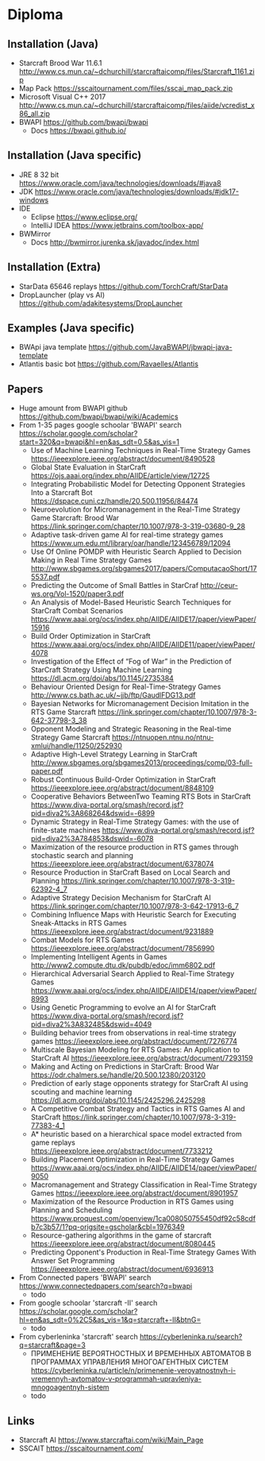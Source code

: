 # Diploma

## Installation (Java)

- Starcraft Brood War 11.6.1 <http://www.cs.mun.ca/~dchurchill/starcraftaicomp/files/Starcraft_1161.zip>
- Map Pack <https://sscaitournament.com/files/sscai_map_pack.zip>
- Microsoft Visual C++ 2017 <http://www.cs.mun.ca/~dchurchill/starcraftaicomp/files/aiide/vcredist_x86_all.zip>
- BWAPI <https://github.com/bwapi/bwapi>
  - Docs <https://bwapi.github.io/>

## Installation (Java specific)

- JRE 8 32 bit <https://www.oracle.com/java/technologies/downloads/#java8>
- JDK <https://www.oracle.com/java/technologies/downloads/#jdk17-windows>
- IDE
  - Eclipse <https://www.eclipse.org/>
  - IntelliJ IDEA <https://www.jetbrains.com/toolbox-app/>
- BWMirror
  - Docs <http://bwmirror.jurenka.sk/javadoc/index.html>

## Installation (Extra)

- StarData 65646 replays <https://github.com/TorchCraft/StarData>
- DropLauncher (play vs AI) <https://github.com/adakitesystems/DropLauncher>

## Examples (Java specific)

- BWApi java template <https://github.com/JavaBWAPI/jbwapi-java-template>
- Atlantis basic bot <https://github.com/Ravaelles/Atlantis>

## Papers

- Huge amount from BWAPI github <https://github.com/bwapi/bwapi/wiki/Academics>
- From 1-35 pages google schoolar 'BWAPI' search <https://scholar.google.com/scholar?start=320&q=bwapi&hl=en&as_sdt=0,5&as_vis=1>
  - Use of Machine Learning Techniques in Real-Time Strategy Games <https://ieeexplore.ieee.org/abstract/document/8490528>
  - Global State Evaluation in StarCraft <https://ojs.aaai.org/index.php/AIIDE/article/view/12725>
  - Integrating Probabilistic Model for Detecting Opponent Strategies Into a Starcraft Bot <https://dspace.cuni.cz/handle/20.500.11956/84474>
  - Neuroevolution for Micromanagement in the Real-Time Strategy Game Starcraft: Brood War <https://link.springer.com/chapter/10.1007/978-3-319-03680-9_28>
  - Adaptive task-driven game AI for real-time strategy games <https://www.um.edu.mt/library/oar/handle/123456789/12094>
  - Use Of Online POMDP with Heuristic Search Applied to Decision Making in Real Time Strategy Games <http://www.sbgames.org/sbgames2017/papers/ComputacaoShort/175537.pdf>
  - Predicting the Outcome of Small Battles in StarCraf <http://ceur-ws.org/Vol-1520/paper3.pdf>
  - An Analysis of Model-Based Heuristic Search Techniques for StarCraft Combat Scenarios <https://www.aaai.org/ocs/index.php/AIIDE/AIIDE17/paper/viewPaper/15916>
  - Build Order Optimization in StarCraft <https://www.aaai.org/ocs/index.php/AIIDE/AIIDE11/paper/viewPaper/4078>
  - Investigation of the Effect of “Fog of War” in the Prediction of StarCraft Strategy Using Machine Learning <https://dl.acm.org/doi/abs/10.1145/2735384>
  - Behaviour Oriented Design for Real-Time-Strategy Games <http://www.cs.bath.ac.uk/~jjb/ftp/GaudlFDG13.pdf>
  - Bayesian Networks for Micromanagement Decision Imitation in the RTS Game Starcraft <https://link.springer.com/chapter/10.1007/978-3-642-37798-3_38>
  - Opponent Modeling and Strategic Reasoning in the Real-time Strategy Game Starcraft <https://ntnuopen.ntnu.no/ntnu-xmlui/handle/11250/252930>
  - Adaptive High-Level Strategy Learning in StarCraft <http://www.sbgames.org/sbgames2013/proceedings/comp/03-full-paper.pdf>
  - Robust Continuous Build-Order Optimization in StarCraft <https://ieeexplore.ieee.org/abstract/document/8848109>
  - Cooperative Behaviors BetweenTwo Teaming RTS Bots in StarCraft <https://www.diva-portal.org/smash/record.jsf?pid=diva2%3A868264&dswid=-6899>
  - Dynamic Strategy in Real-Time Strategy Games: with the use of finite-state machines <https://www.diva-portal.org/smash/record.jsf?pid=diva2%3A784853&dswid=-6078>
  - Maximization of the resource production in RTS games through stochastic search and planning <https://ieeexplore.ieee.org/abstract/document/6378074>
  - Resource Production in StarCraft Based on Local Search and Planning <https://link.springer.com/chapter/10.1007/978-3-319-62392-4_7>
  - Adaptive Strategy Decision Mechanism for StarCraft AI <https://link.springer.com/chapter/10.1007/978-3-642-17913-6_7>
  - Combining Influence Maps with Heuristic Search for Executing Sneak-Attacks in RTS Games <https://ieeexplore.ieee.org/abstract/document/9231889>
  - Combat Models for RTS Games <https://ieeexplore.ieee.org/abstract/document/7856990>
  - Implementing Intelligent Agents in Games <http://www2.compute.dtu.dk/pubdb/edoc/imm6802.pdf>
  - Hierarchical Adversarial Search Applied to Real-Time Strategy Games <https://www.aaai.org/ocs/index.php/AIIDE/AIIDE14/paper/viewPaper/8993>
  - Using Genetic Programming to evolve an AI for StarCraft <https://www.diva-portal.org/smash/record.jsf?pid=diva2%3A832485&dswid=4049>
  - Building behavior trees from observations in real-time strategy games <https://ieeexplore.ieee.org/abstract/document/7276774>
  - Multiscale Bayesian Modeling for RTS Games: An Application to StarCraft AI <https://ieeexplore.ieee.org/abstract/document/7293159>
  - Making and Acting on Predictions in StarCraft: Brood War <https://odr.chalmers.se/handle/20.500.12380/203120>
  - Prediction of early stage opponents strategy for StarCraft AI using scouting and machine learning <https://dl.acm.org/doi/abs/10.1145/2425296.2425298>
  - A Competitive Combat Strategy and Tactics in RTS Games AI and StarCraft <https://link.springer.com/chapter/10.1007/978-3-319-77383-4_1>
  - A* heuristic based on a hierarchical space model extracted from game replays <https://ieeexplore.ieee.org/abstract/document/7733212>
  - Building Placement Optimization in Real-Time Strategy Games <https://www.aaai.org/ocs/index.php/AIIDE/AIIDE14/paper/viewPaper/9050>
  - Macromanagement and Strategy Classification in Real-Time Strategy Games <https://ieeexplore.ieee.org/abstract/document/8901957>
  - Maximization of the Resource Production in RTS Games using Planning and Scheduling <https://www.proquest.com/openview/1ca008050755450df92c58cdfb7c3b57/1?pq-origsite=gscholar&cbl=1976349>
  - Resource-gathering algorithms in the game of starcraft <https://ieeexplore.ieee.org/abstract/document/8080445>
  - Predicting Opponent's Production in Real-Time Strategy Games With Answer Set Programming <https://ieeexplore.ieee.org/abstract/document/6936913>
- From Connected papers 'BWAPI' search <https://www.connectedpapers.com/search?q=bwapi>
  - todo
- From google schoolar 'starcraft -II' search <https://scholar.google.com/scholar?hl=en&as_sdt=0%2C5&as_vis=1&q=starcraft+-II&btnG=>
  - todo
- From cyberleninka 'starcraft' search <https://cyberleninka.ru/search?q=starcraft&page=3>
  - ПРИМЕНЕНИЕ ВЕРОЯТНОСТНЫХ И ВРЕМЕННЫХ АВТОМАТОВ В ПРОГРАММАХ УПРАВЛЕНИЯ МНОГОАГЕНТНЫХ СИСТЕМ <https://cyberleninka.ru/article/n/primenenie-veroyatnostnyh-i-vremennyh-avtomatov-v-programmah-upravleniya-mnogoagentnyh-sistem>
  - todo

## Links

- Starcraft AI <https://www.starcraftai.com/wiki/Main_Page>
- SSCAIT <https://sscaitournament.com/>